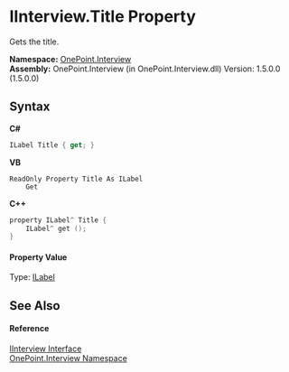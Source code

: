 # IInterview.Title Property 
 

Gets the title.

**Namespace:**&nbsp;<a href="N_OnePoint_Interview">OnePoint.Interview</a><br />**Assembly:**&nbsp;OnePoint.Interview (in OnePoint.Interview.dll) Version: 1.5.0.0 (1.5.0.0)

## Syntax

**C#**<br />
``` C#
ILabel Title { get; }
```

**VB**<br />
``` VB
ReadOnly Property Title As ILabel
	Get
```

**C++**<br />
``` C++
property ILabel^ Title {
	ILabel^ get ();
}
```


#### Property Value
Type: <a href="T_OnePoint_Interview_ILabel">ILabel</a>

## See Also


#### Reference
<a href="T_OnePoint_Interview_IInterview">IInterview Interface</a><br /><a href="N_OnePoint_Interview">OnePoint.Interview Namespace</a><br />